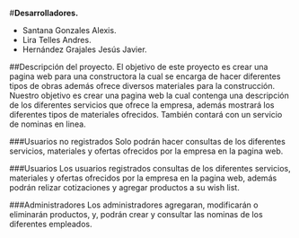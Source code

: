 #**Desarrolladores.**
- Santana Gonzales Alexis.
- Lira Telles Andres.
- Hernández Grajales Jesús Javier.

##Descripción del proyecto.
El objetivo de este proyecto es crear una pagina web para una constructora la cual se encarga de hacer diferentes tipos de obras además ofrece diversos materiales para la construcción.
Nuestro objetivo es crear una pagina web la cual contenga una descripción de los diferentes servicios que ofrece la empresa, además mostrará los diferentes tipos de materiales ofrecidos. También contará con un servicio de nominas en linea. 

###Usuarios no registrados
Solo podrán hacer consultas de los diferentes servicios, materiales y ofertas ofrecidos por la empresa en la pagina web.

###Usuarios
Los usuarios registrados consultas de los diferentes servicios, materiales y ofertas ofrecidos por la empresa en la pagina web, además podrán relizar cotizaciones y agregar productos a su wish list.

###Administradores 
Los administradores agregaran, modificarán o eliminarán productos, y,  podrán crear y consultar las nominas de los diferentes empleados.
